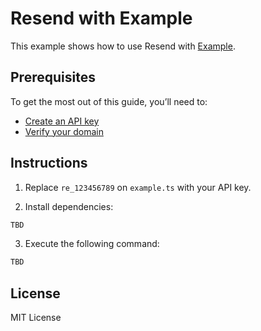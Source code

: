 # Resend with Example

This example shows how to use Resend with [Example](https://example.com).

## Prerequisites

To get the most out of this guide, you’ll need to:

* [Create an API key](https://resend.com/api-keys)
* [Verify your domain](https://resend.com/domains)

## Instructions

1. Replace `re_123456789` on `example.ts` with your API key.

2. Install dependencies:

  ```sh
TBD
  ```

3. Execute the following command:

  ```sh
TBD
  ```

## License

MIT License
